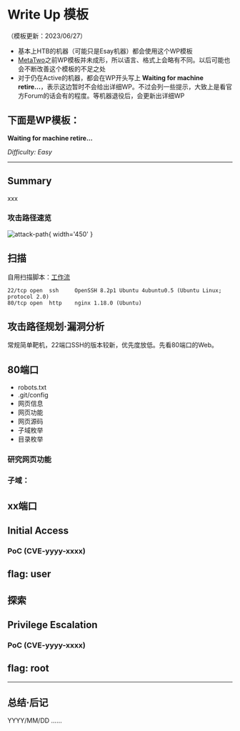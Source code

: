 # Write Up 模板

（模板更新：2023/06/27）

- 基本上HTB的机器（可能只是Esay机器）都会使用这个WP模板
- [MetaTwo](../WriteUp/HTB-MetaTwo.md)之前WP模板并未成形，所以语言、格式上会略有不同。以后可能也会不断改善这个模板的不足之处
- 对于仍在Active的机器，都会在WP开头写上 **Waiting for machine retire...**，表示这边暂时不会给出详细WP。不过会列一些提示，大致上是看官方Forum的话会有的程度。等机器退役后，会更新出详细WP


下面是WP模板：
----------------------------

**Waiting for machine retire...**

*Difficulty: Easy*

---

## Summary

xxx

### 攻击路径速览

![attack-path](../static/img/AttackPath/xxx.png){ width='450' }


## 扫描

自用扫描脚本：[工作流](./HTB-Busqueda.md#workflow-scan)

```
22/tcp open  ssh     OpenSSH 8.2p1 Ubuntu 4ubuntu0.5 (Ubuntu Linux; protocol 2.0)
80/tcp open  http    nginx 1.18.0 (Ubuntu)
```

## 攻击路径规划·漏洞分析

常规简单靶机，22端口SSH的版本较新，优先度放低。先看80端口的Web。


## 80端口

- robots.txt
- .git/config
- 网页信息
- 网页功能
- 网页源码
- 子域枚举
- 目录枚举

### 研究网页功能

### 子域：

## xx端口



## Initial Access

### PoC (CVE-yyyy-xxxx)


## flag: user



## 探索



## Privilege Escalation

### PoC (CVE-yyyy-xxxx)


## flag: root


---

## 总结·后记

YYYY/MM/DD
……
